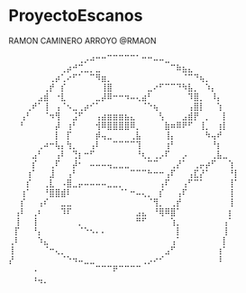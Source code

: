 # ProyectoEscanos
RAMON CAMINERO ARROYO @RMAON

⠀⠀⠀⠀⠀⠀⠀⠀⠀⠀⠀⠀⢀⡠⠴⠒⠒⠉⠉⠉⠉⠉⠁⠒⠒⠤⠤⣀⠀⠀⠀⠀⠀⠀⠀⠀⠀⠀⠀⠀
⠀⠀⠀⠀⠀⠀⠀⠀⠀⢀⡴⠚⢉⣀⡀⣀⠀⠀⠀⠀⠀⠀⠀⠀⠀⠀⠀⠀⠉⠷⣦⣄⠀⠀⠀⠀⠀⠀⠀⠀
⠀⠀⠀⠀⠀⠀⠀⢀⡴⢁⠔⠋⠁⠀⠉⠻⣶⡀⠀⠀⠀⠀⠀⠀⠀⠀⠀⠀⠀⠀⠈⠉⠙⢦⡀⠀⠀⠀⠀⠀
⠀⠀⠀⠀⠀⠀⢀⡞⠀⡎⠀⠀⠀⠀⠀⠀⢸⣿⠀⠀⠀⠀⠀⠀⣀⠔⠋⠉⠉⠙⠳⣧⡀⠀⠱⡄⠀⠀⠀⠀
⠀⠀⠀⠀⠀⣠⣾⠀⠐⣇⠀⠀⠀⠀⠀⣀⡼⠿⠒⠒⠲⠤⢄⣴⠃⠀⠀⠀⠀⠀⠀⠹⣿⡀⠀⠸⡄⠀⠀⠀
⠀⠀⠀⢀⠞⠁⢸⠀⢠⠈⠢⣀⢀⡴⠊⠁⠀⠀⠀⠀⠀⠀⠀⠈⠑⢦⠀⠀⠀⠀⠀⢠⣿⡇⠀⠀⢱⠀⠀⠀
⠀⠀⢠⠃⠀⠀⠈⠲⢻⠀⠀⣨⠋⠀⠀⢠⣴⣶⣶⣶⣦⣄⠀⠀⠀⠀⢣⠀⠀⠀⣠⣾⡟⠀⡀⠀⠀⡇⠀⠀
⠀⠀⠃⠀⠀⠀⠀⠀⡼⠀⢰⠃⠀⠀⠀⢺⠿⣿⣿⣿⣿⠿⡀⠀⠀⠀⠀⣷⠶⠿⠟⠋⠀⢸⡀⠀⢰⡇⠀⠀
⠀⠀⠀⠀⠀⠀⠀⠀⡇⠀⡏⠀⠀⠀⠀⡾⢤⣀⠀⠀⠀⢀⣧⠀⠀⠀⠀⢸⡄⠀⠀⠀⠀⠀⠳⢤⠞⠀⠀⠀
⠀⠀⠀⠀⠀⢀⠴⠒⢧⡄⢳⡀⠀⠀⢠⠇⠀⠀⠉⠉⠉⠉⢹⠀⠀⠀⠀⢰⠃⠀⠀⠀⠀⠀⠀⠘⡆⠀⠀⠀
⠀⠀⠀⠀⣠⠃⠀⠀⢠⠇⠀⢙⡆⠒⠋⠀⠀⠀⠀⠀⠀⠀⠘⢆⡀⢀⡠⠏⠀⠀⡠⠀⠀⠀⠀⢀⣧⣀⠀⠀
⠀⠀⠀⠀⡎⠀⠀⢀⠏⠀⠀⡼⠂⠀⠤⠤⠤⢤⣀⣀⣀⠀⠀⠀⠉⠉⠀⠀⢀⡜⠁⠀⢀⡤⡴⠋⠀⠀⢱⠀
⠀⠀⠀⢰⠁⠀⠀⣸⠀⠀⢠⠃⠀⠀⠀⠀⠀⠀⠀⠀⠀⠉⠉⠉⠓⠒⠒⢠⠏⠀⠀⢠⣏⡜⠁⠀⠀⠀⠘⡇
⠀⠀⠀⡎⠀⠀⢀⣇⠀⠠⣿⣀⡤⠤⠤⠤⠤⣀⣀⡀⠀⠀⠀⠀⠀⠀⢠⠏⠀⠀⢠⠋⠉⠁⠀⠀⠀⠀⢸⠁
⠀⠀⢰⠁⠀⠀⠘⣿⣿⣾⠇⠀⠀⠀⠀⠀⠀⠀⠀⠈⠁⠒⠤⢄⡀⠀⡎⠀⠀⢠⠏⠀⠀⠀⠀⠀⠀⠀⢸⠀
⠀⠀⡎⠀⠀⢠⠎⠀⠀⣀⣀⠀⠀⠀⠀⠀⠀⠀⠀⠀⠀⠀⠀⠀⠈⢻⡀⠀⢀⡞⠀⠀⠀⠀⠀⠀⠀⠀⢸⠀
⠀⢠⠇⠀⢀⠆⠀⠀⠀⠹⠏⠀⠀⠀⠀⠀⠀⠀⠀⠀⠀⠀⣠⣄⠀⠘⢿⠿⣿⠁⠀⠀⠀⠀⠀⠀⠀⠀⡆⠀
⠀⢸⠀⠀⢸⠀⠀⠀⠀⠀⠀⠀⡀⠀⠀⠀⠀⠀⠀⠀⠀⠀⠛⠋⠀⠀⠀⠀⢱⡀⠀⠀⠀⠀⠀⠀⠀⢠⠁⠀
⠀⡏⠀⠀⠘⡄⠀⠀⠀⠀⠀⠀⠈⠑⠢⠄⠄⠀⠀⠀⠀⠀⠀⠀⠀⠀⠀⠀⠀⡇⠀⠀⠀⠀⠀⠀⠀⢸⠀⠀
⢀⠇⠀⠀⠀⠱⣄⠀⠀⠀⠀⠀⠀⠀⠀⠀⠀⠀⠀⠀⠀⠀⠀⠀⠀⠀⠀⠀⢠⠁⠀⠀⠀⠀⠀⠀⠀⡇⠀⠀
⢸⠀⠀⠀⠀⠀⠈⠒⢄⡀⠀⠀⠀⠀⠀⠀⠀⠀⠀⠀⠀⠀⠀⠀⠀⠀⠀⣠⠋⠀⠀⠀⠀⠀⠀⠀⢰⠁⠀⠀
⡜⠀⠀⠀⠀⠀⠀⠀⠀⠈⠑⠲⠤⣀⣀⠀⠀⠀⠀⠀⠀⠀⠀⢀⡠⠔⠊⠀⠀⠀⠀⠀⠀⠀⠀⠀⠸⠀⠀⠀
⠀⠀⠀⠀⠠⠀⠀⠀⠀⠀⠀⠀⠀⠀⠀⠉⠉⠉⠟⠉⠉⠉⠉⠀⠀⠀⠀⠀⠀⠀⠀⠀⠀⠀⠀⠀⠀⠀⠀⠀
⠀⠀⠀⠀⠰⢤⡀⠀⠀⠀⠀⠀⠀⠀⠀⠀⠀⠀⠀⠀⠀⠀⠀⠀⠀⠀⠀⠀⠀⠀⠀⠀⠀⠀⠀⠀⠀⠀⠀⠀
